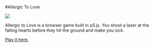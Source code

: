 #Allergic To Love

![](http://nicole.pizza/itp/wp-content/uploads/2015/10/Screenshot-2015-10-01-00.33.44.jpg)

Allergic to Love is a browser game built in p5.js. You shoot a laser at the falling hearts before they hit the ground and make you sick.

[Play it here.](http://nicole.pizza/itp/icm/week4-allergic-to-love-v2.3/)